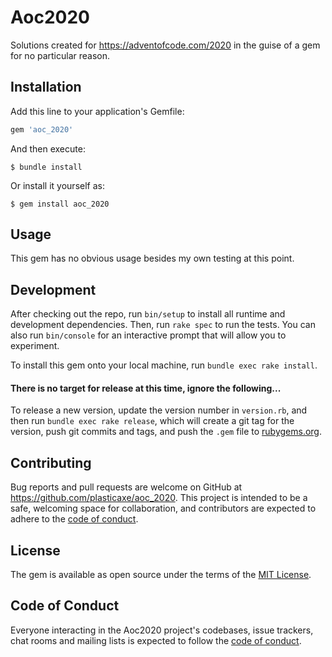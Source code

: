 # Aoc2020

Solutions created for https://adventofcode.com/2020 in the guise of a gem for no particular reason.

## Installation

Add this line to your application's Gemfile:

```ruby
gem 'aoc_2020'
```

And then execute:

    $ bundle install

Or install it yourself as:

    $ gem install aoc_2020

## Usage

This gem has no obvious usage besides my own testing at this point.

## Development

After checking out the repo, run `bin/setup` to install all runtime and development dependencies. Then, run `rake spec` to run the tests. You can also run `bin/console` for an interactive prompt that will allow you to experiment.

To install this gem onto your local machine, run `bundle exec rake install`.

#### There is no target for release at this time, ignore the following...
To release a new version, update the version number in `version.rb`, and then run `bundle exec rake release`, which will create a git tag for the version, push git commits and tags, and push the `.gem` file to [rubygems.org](https://rubygems.org).

## Contributing

Bug reports and pull requests are welcome on GitHub at https://github.com/plasticaxe/aoc_2020. This project is intended to be a safe, welcoming space for collaboration, and contributors are expected to adhere to the [code of conduct](https://github.com/[USERNAME]/aoc_2020/blob/master/CODE_OF_CONDUCT.md).


## License

The gem is available as open source under the terms of the [MIT License](https://opensource.org/licenses/MIT).

## Code of Conduct

Everyone interacting in the Aoc2020 project's codebases, issue trackers, chat rooms and mailing lists is expected to follow the [code of conduct](https://github.com/[USERNAME]/aoc_2020/blob/master/CODE_OF_CONDUCT.md).
